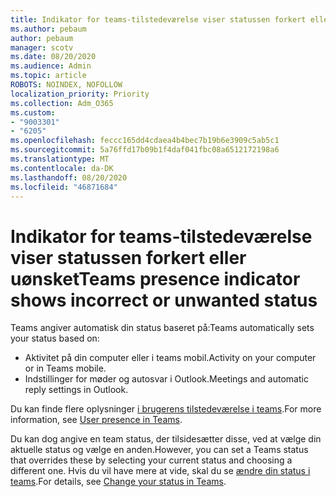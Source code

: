```yaml
---
title: Indikator for teams-tilstedeværelse viser statussen forkert eller uønsket
ms.author: pebaum
author: pebaum
manager: scotv
ms.date: 08/20/2020
ms.audience: Admin
ms.topic: article
ROBOTS: NOINDEX, NOFOLLOW
localization_priority: Priority
ms.collection: Adm_O365
ms.custom:
- "9003301"
- "6205"
ms.openlocfilehash: feccc165dd4cdaea4b4bec7b19b6e3909c5ab5c1
ms.sourcegitcommit: 5a76ffd17b09b1f4daf041fbc08a6512172198a6
ms.translationtype: MT
ms.contentlocale: da-DK
ms.lasthandoff: 08/20/2020
ms.locfileid: "46871684"
---
```

# <a name="teams-presence-indicator-shows-incorrect-or-unwanted-status"></a><span data-ttu-id="88e49-102">Indikator for teams-tilstedeværelse viser statussen forkert eller uønsket</span><span class="sxs-lookup"><span data-stu-id="88e49-102">Teams presence indicator shows incorrect or unwanted status</span></span>

<span data-ttu-id="88e49-103">Teams angiver automatisk din status baseret på:</span><span class="sxs-lookup"><span data-stu-id="88e49-103">Teams automatically sets your status based on:</span></span>

- <span data-ttu-id="88e49-104">Aktivitet på din computer eller i teams mobil.</span><span class="sxs-lookup"><span data-stu-id="88e49-104">Activity on your computer or in Teams mobile.</span></span>
- <span data-ttu-id="88e49-105">Indstillinger for møder og autosvar i Outlook.</span><span class="sxs-lookup"><span data-stu-id="88e49-105">Meetings and automatic reply settings in Outlook.</span></span>

<span data-ttu-id="88e49-106">Du kan finde flere oplysninger [i brugerens tilstedeværelse i teams](https://docs.microsoft.com/microsoftteams/presence-admins).</span><span class="sxs-lookup"><span data-stu-id="88e49-106">For more information, see [User presence in Teams](https://docs.microsoft.com/microsoftteams/presence-admins).</span></span>  

<span data-ttu-id="88e49-107">Du kan dog angive en team status, der tilsidesætter disse, ved at vælge din aktuelle status og vælge en anden.</span><span class="sxs-lookup"><span data-stu-id="88e49-107">However, you can set a Teams status that overrides these by selecting your current status and choosing a different one.</span></span> <span data-ttu-id="88e49-108">Hvis du vil have mere at vide, skal du se [ændre din status i teams](https://support.microsoft.com/office/change-your-status-in-teams-ce36ed14-6bc9-4775-a33e-6629ba4ff78e).</span><span class="sxs-lookup"><span data-stu-id="88e49-108">For details, see [Change your status in Teams](https://support.microsoft.com/office/change-your-status-in-teams-ce36ed14-6bc9-4775-a33e-6629ba4ff78e).</span></span>